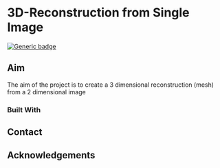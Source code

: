 # 3D-Reconstruction from Single Image

[![Generic badge](https://img.shields.io/badge/under_construction-<orange>.svg)]()


<!-- ABOUT THE PROJECT -->
## Aim
The aim of the project is to create a 3 dimensional reconstruction (mesh) from a 2 dimensional image

### Built With

<!-- CONTRIBUTING -->

<!-- LICENSE -->

<!-- CONTACT -->
## Contact



<!-- ACKNOWLEDGEMENTS -->
## Acknowledgements
